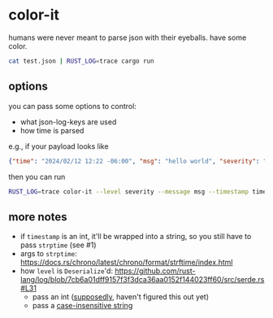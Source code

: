 # color-it

humans were never meant to parse json with their eyeballs. have some color.

```sh
cat test.json | RUST_LOG=trace cargo run
```

## options

you can pass some options to control:

* what json-log-keys are used
* how time is parsed

e.g., if your payload looks like

```json
{"time": "2024/02/12 12:22 -06:00", "msg": "hello world", "severity": "info"}
```

then you can run

```sh
RUST_LOG=trace color-it --level severity --message msg --timestamp time --strptime '%Y/%m/%d %H:%M %:z'
```

## more notes

* if `timestamp` is an int, it'll be wrapped into a string, so you still have to pass `strptime` (see #1)
* args to `strptime`: <https://docs.rs/chrono/latest/chrono/format/strftime/index.html>
* how `level` is `Deserialize`'d: <https://github.com/rust-lang/log/blob/7cb6a01dff9157f3f3dca36aa0152f144023ff60/src/serde.rs#L31>
  * pass an int ([supposedly](https://github.com/rust-lang/log/blob/7cb6a01dff9157f3f3dca36aa0152f144023ff60/src/serde.rs#L45), haven't figured this out yet)
  * pass a [case-insensitive string](https://github.com/rust-lang/log/blob/7cb6a01dff9157f3f3dca36aa0152f144023ff60/src/serde.rs#L61)
